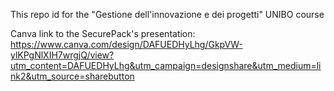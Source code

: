 This repo id for the "Gestione dell'innovazione e dei progetti" UNIBO course

Canva link to the SecurePack's presentation:
https://www.canva.com/design/DAFUEDHyLhg/GkpVW-ylKPgNlXIH7wrgjQ/view?utm_content=DAFUEDHyLhg&utm_campaign=designshare&utm_medium=link2&utm_source=sharebutton
